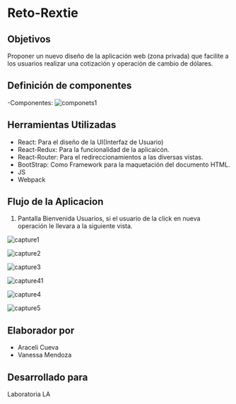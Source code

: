 # Reto-Rextie

## Objetivos

  Proponer un nuevo diseño de la aplicación web (zona privada) que facilite a los usuarios realizar una cotización y operación de cambio de dólares.

## Definición de componentes

  -Componentes:
  ![componets1](https://user-images.githubusercontent.com/32307611/37600933-bd2136ac-2b56-11e8-98e3-365458e946c5.jpg)

## Herramientas Utilizadas

- React: Para el diseño de la UI(Interfaz de Usuario)
- React-Redux: Para la funcionalidad de la aplicaicón.
- React-Router: Para el redireccionamientos a las diversas vistas.
- BootStrap: Como Framework para la maquetación del documento HTML.
- JS
- Webpack

## Flujo de la Aplicacion

1. Pantalla Bienvenida Usuarios, si el usuario de la click en nueva operación le llevara a la siguiente vista.

![capture1](https://user-images.githubusercontent.com/32307611/37777447-8ffd7a80-2db5-11e8-8491-77104fc44ee9.PNG)

![capture2](https://user-images.githubusercontent.com/32307611/37777448-903b0882-2db5-11e8-8aaf-d81013b935f9.PNG)

![capture3](https://user-images.githubusercontent.com/32307611/37777440-8f226d5a-2db5-11e8-9566-03f0d5cb98c6.PNG)

![capture41](https://user-images.githubusercontent.com/32307611/37777446-8fcb3764-2db5-11e8-9565-7eb6a4eed3a1.PNG)

![capture4](https://user-images.githubusercontent.com/32307611/37777443-8f6b20ea-2db5-11e8-9782-8eb061a752be.PNG)

![capture5](https://user-images.githubusercontent.com/32307611/37777444-8f92ec4c-2db5-11e8-9889-6feca618ffe5.PNG)

## Elaborador por

- Araceli Cueva
- Vanessa Mendoza

## Desarrollado para

Laboratoria LA
